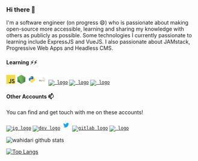 ### Hi there 👋

I'm a software engineer (on progress 😄) who is passionate about making open-source more accessible, learning and sharing my knowledge with others as publicly as possible. Some technologies I currently passionate to learning include ExpressJS and VueJS. I also passionate about JAMstack, Progressive Web Apps and Headless CMS.

#### Learning ⚡⚡

<code>[<img src="https://raw.githubusercontent.com/github/explore/80688e429a7d4ef2fca1e82350fe8e3517d3494d/topics/javascript/javascript.png" alt="js logo" width="24" height="24">](https://developer.mozilla.org/en-US/docs/Web/JavaScript)</code>
<code>[<img src="https://raw.githubusercontent.com/github/explore/80688e429a7d4ef2fca1e82350fe8e3517d3494d/topics/nodejs/nodejs.png" alt="node logo" width="24" height="24">](https://nodejs.org/en/)</code>
<code>[<img src="https://raw.githubusercontent.com/github/explore/80688e429a7d4ef2fca1e82350fe8e3517d3494d/topics/python/python.png" alt="python logo" width="24" height="24">](https://www.python.org/)</code>
<code>[<img src="https://raw.githubusercontent.com/github/explore/80688e429a7d4ef2fca1e82350fe8e3517d3494d/topics/mysql/mysql.png" alt="mysql logo" width="24" height="24">](https://www.mysql.com/)</code>
<code>[<img src="" alt=" logo" width="24">]()</code>
<code>[<img src="" alt=" logo" width="24">]()</code>
<code>[<img src="" alt=" logo" width="24">]()</code>

#### Other Accounts 📫
You can find and get touch with me on these accounts!

<code>[<img src="https://raw.githubusercontent.com/Delta456/Delta456/master/img/instagram.jpg" alt="ig logo" width="20" height="20">](https://www.instagram.com/)</code>
<code>[<img src="https://raw.githubusercontent.com/Delta456/Delta456/master/img/dev.png" alt="dev logo" width="20" height="20">](https://dev.to/)</code>
<code>[<img src="https://raw.githubusercontent.com/Delta456/Delta456/master/img/twitter.png" alt="twitter logo" width="24" height="24">](https://twitter.com/)</code>
<code>[<img src="https://raw.githubusercontent.com/Delta456/Delta456/master/img/gitlab.png" alt="gitlab logo" width="20" height="20">](https://gitlab.com/)</code>
<code>[<img src="" alt=" logo" width="24">]()</code>

![wahidari github stats](https://github-readme-stats.vercel.app/api?username=wahidari&show_icons=true&hide_border=true)

[![Top Langs](https://github-readme-stats.vercel.app/api/top-langs/?username=wahidari)](https://github.com/wahidari/learn-express)
